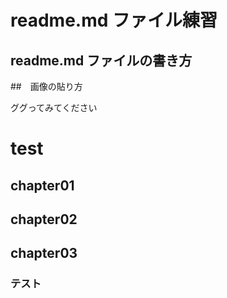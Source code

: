 # readme.md ファイル練習

## readme.md ファイルの書き方

##　画像の貼り方

ググってみてください

<!-- readme.md -->

# test

## chapter01

## chapter02

## chapter03

### テスト
